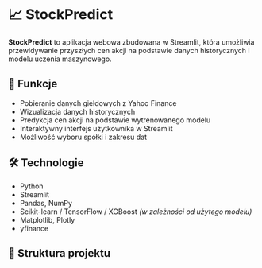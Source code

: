 
# 📈 StockPredict

**StockPredict** to aplikacja webowa zbudowana w Streamlit, która umożliwia przewidywanie przyszłych cen akcji na podstawie danych historycznych i modelu uczenia maszynowego.

## 🚀 Funkcje

- Pobieranie danych giełdowych z Yahoo Finance
- Wizualizacja danych historycznych
- Predykcja cen akcji na podstawie wytrenowanego modelu
- Interaktywny interfejs użytkownika w Streamlit
- Możliwość wyboru spółki i zakresu dat

## 🛠️ Technologie

- Python
- Streamlit
- Pandas, NumPy
- Scikit-learn / TensorFlow / XGBoost *(w zależności od użytego modelu)*
- Matplotlib, Plotly
- yfinance

## 📁 Struktura projektu